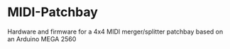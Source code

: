 # MIDI-Patchbay
Hardware and firmware for a 4x4 MIDI merger/splitter patchbay based on an Arduino MEGA 2560
